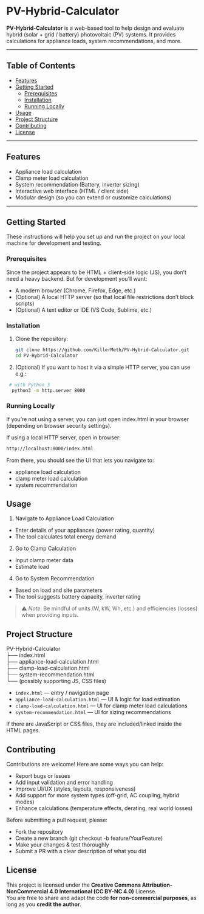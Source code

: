 # PV-Hybrid-Calculator

**PV-Hybrid-Calculator** is a web-based tool to help design and evaluate hybrid (solar + grid / battery) photovoltaic (PV) systems. It provides calculations for appliance loads, system recommendations, and more.

---

## Table of Contents

- [Features](#features)  
- [Getting Started](#getting-started)  
  - [Prerequisites](#prerequisites)  
  - [Installation](#installation)  
  - [Running Locally](#running-locally)  
- [Usage](#usage)  
- [Project Structure](#project-structure)  
- [Contributing](#contributing)  
- [License](#license)  

---

## Features

- Appliance load calculation  
- Clamp meter load calculation  
- System recommendation (Battery, inverter sizing)  
- Interactive web interface (HTML / client side)  
- Modular design (so you can extend or customize calculations)

---

## Getting Started

These instructions will help you set up and run the project on your local machine for development and testing.

### Prerequisites

Since the project appears to be HTML + client-side logic (JS), you don’t need a heavy backend. But for development you’ll want:

- A modern browser (Chrome, Firefox, Edge, etc.)  
- (Optional) A local HTTP server (so that local file restrictions don’t block scripts)  
- (Optional) A text editor or IDE (VS Code, Sublime, etc.)

### Installation

1. Clone the repository:

   ```bash
   git clone https://github.com/KillerMeth/PV-Hybrid-Calculator.git
   cd PV-Hybrid-Calculator

2. (Optional) If you want to host it via a simple HTTP server, you can use e.g.:
  ```bash
   # with Python 3
    python3 -m http.server 8000
  ````
### Running Locally

If you’re not using a server, you can just open index.html in your browser (depending on browser security settings).

If using a local HTTP server, open in browser:
````bash
http://localhost:8000/index.html
````
From there, you should see the UI that lets you navigate to:
- appliance load calculation
- clamp meter load calculation
- system recommendation

## Usage
1. Navigate to Appliance Load Calculation
  - Enter details of your appliances (power rating, quantity)
  - The tool calculates total energy demand
2. Go to Clamp Calculation
  - Input clamp meter data
  - Estimate load
4. Go to System Recommendation
  - Based on load and site parameters
  - The tool suggests battery capacity, inverter rating

> ⚠️ _Note_: Be mindful of units (W, kW, Wh, etc.) and efficiencies (losses) when providing inputs.

## Project Structure

PV-Hybrid-Calculator\
├── index.html\
├── appliance-load-calculation.html\
├── clamp-load-calculation.html\
├── system-recommendation.html\
└── (possibly supporting JS, CSS files)
- `index.html` — entry / navigation page
- `appliance-load-calculation.html` — UI & logic for load estimation
- `clamp-load-calculation.html` — UI for clamp meter load calculations
- `system-recommendation.html` — UI for sizing recommendations

If there are JavaScript or CSS files, they are included/linked inside the HTML pages.

## Contributing

Contributions are welcome! Here are some ways you can help:
- Report bugs or issues
- Add input validation and error handling
- Improve UI/UX (styles, layouts, responsiveness)
- Add support for more system types (off-grid, AC coupling, hybrid modes)
- Enhance calculations (temperature effects, derating, real world losses)

Before submitting a pull request, please:
- Fork the repository
- Create a new branch (git checkout -b feature/YourFeature)
- Make your changes & test thoroughly
- Submit a PR with a clear description of what you did

## License

This project is licensed under the **Creative Commons Attribution-NonCommercial 4.0 International (CC BY-NC 4.0)** License.  
You are free to share and adapt the code **for non-commercial purposes**, as long as you **credit the author**.  
